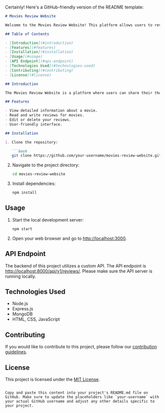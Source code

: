 Certainly! Here's a GitHub-friendly version of the README template:

```markdown
# Movies Review Website

Welcome to the Movies Review Website! This platform allows users to review and discuss their favorite movies.

## Table of Contents

- [Introduction](#introduction)
- [Features](#features)
- [Installation](#installation)
- [Usage](#usage)
- [API Endpoint](#api-endpoint)
- [Technologies Used](#technologies-used)
- [Contributing](#contributing)
- [License](#license)

## Introduction

The Movies Review Website is a platform where users can share their thoughts and opinions on various movies. Whether you're a movie enthusiast or just looking for recommendations, this site is designed for you.

## Features

- View detailed information about a movie.
- Read and write reviews for movies.
- Edit or delete your reviews.
- User-friendly interface.

## Installation

1. Clone the repository:

   ```bash
   git clone https://github.com/your-username/movies-review-website.git
   ```

2. Navigate to the project directory:

   ```bash
   cd movies-review-website
   ```

3. Install dependencies:

   ```bash
   npm install
   ```

## Usage

1. Start the local development server:

   ```bash
   npm start
   ```

2. Open your web browser and go to [http://localhost:3000](http://localhost:3000).

## API Endpoint

The backend of this project utilizes a custom API. The API endpoint is [http://localhost:8000/api/v1/reviews/](http://localhost:8000/api/v1/reviews/). Please make sure the API server is running locally.

## Technologies Used

- Node.js
- Express.js
- MongoDB
- HTML, CSS, JavaScript

## Contributing

If you would like to contribute to this project, please follow our [contribution guidelines](CONTRIBUTING.md).

## License

This project is licensed under the [MIT License](LICENSE).
```

Copy and paste this content into your project's README.md file on GitHub. Make sure to update the placeholders like `your-username` with your actual GitHub username and adjust any other details specific to your project.
